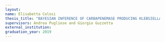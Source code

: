 ```yaml
---
layout:
name: Elisabetta Colosi
thesis_title: "BAYESIAN INFERENCE OF CARBAPENEMASE PRODUCING KLEBSIELLA PNEUMONIAE TRANSMISSION FROM NOSOCOMIAL DATA"
supervisors: Andrea Pugliese and Giorgio Guzzetta
external_institution:
graduation_year: 2019
---
```

